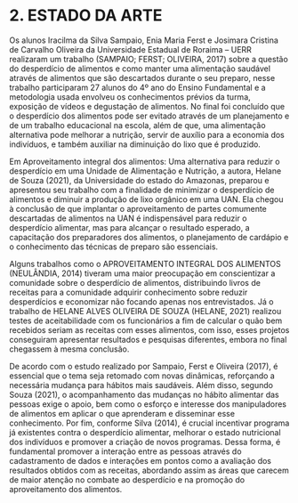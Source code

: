 # 2. ESTADO DA ARTE
  Os alunos Iracilma da Silva Sampaio, Enia Maria Ferst e Josimara Cristina de Carvalho Oliveira da Universidade Estadual de Roraima – UERR realizaram um trabalho (SAMPAIO; FERST; OLIVEIRA, 2017) sobre a questão do desperdício de alimentos e como manter uma alimentação saudável através de alimentos que são descartados durante o seu preparo, nesse trabalho participaram  27 alunos do 4º ano do Ensino Fundamental e a metodologia usada envolveu os conhecimentos prévios da turma, exposição de vídeos e degustação de alimentos. No final foi concluído que o desperdício dos alimentos pode ser evitado através de um planejamento e de um trabalho educacional na escola, além de que, uma alimentação alternativa pode melhorar a nutrição, servir de auxílio para a economia dos indivíduos, e também auxiliar na diminuição do lixo que é produzido.
  
  Em Aproveitamento integral dos alimentos: Uma alternativa para reduzir o desperdício em uma Unidade de Alimentação e Nutrição, a autora, Helane de Souza (2021), da Universidade do estado do Amazonas, preparou e apresentou seu trabalho com a finalidade de minimizar o desperdício de alimentos e diminuir a produção de lixo orgânico em uma UAN. Ela chegou à conclusão de que implantar o aproveitamento de partes comumente descartadas de alimentos na UAN é indispensável para reduzir o desperdício alimentar, mas para alcançar o resultado esperado, a capacitação dos preparadores dos alimentos, o planejamento de cardápio e o conhecimento das técnicas de preparo são essenciais.

  Alguns trabalhos como o APROVEITAMENTO INTEGRAL DOS ALIMENTOS (NEULÂNDIA, 2014) tiveram uma maior preocupação em conscientizar a comunidade sobre o desperdício de alimentos, distribuindo livros de receitas para a comunidade adquirir conhecimento sobre reduzir desperdícios e economizar não focando apenas nos entrevistados.
Já o trabalho de HELANE ALVES OLIVEIRA DE SOUZA (HELANE, 2021) realizou testes de aceitabilidade com os funcionários a fim de calcular o quão bem recebidos seriam as receitas com esses alimentos, com isso, esses projetos conseguiram apresentar resultados e pesquisas diferentes, embora no final chegassem à mesma conclusão.

  De acordo com o estudo realizado por Sampaio, Ferst e Oliveira (2017), é essencial que o tema seja retomado com novas dinâmicas, reforçando a necessária mudança para hábitos mais saudáveis. Além disso, segundo Souza (2021), o acompanhamento das mudanças no hábito alimentar das pessoas exige o apoio, bem como o esforço e interesse dos manipuladores de alimentos em aplicar o que aprenderam e disseminar esse conhecimento. Por fim, conforme Silva (2014), é crucial incentivar programa já existentes contra o desperdício alimentar, melhorar o estado nutricional dos indivíduos e promover a criação de novos programas. Dessa forma, é fundamental promover a interação entre as pessoas através do cadastramento de dados e interações em pontos como a avaliação dos resultados obtidos com as receitas, abordando assim as áreas que carecem de maior atenção no combate ao desperdício e na promoção do aproveitamento dos alimentos.
